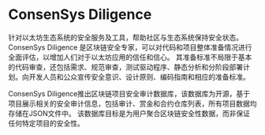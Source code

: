 # ConsenSys Diligence


针对以太坊生态系统的安全服务及工具，帮助社区与生态系统保持安全状态。ConsenSys Diligence 是区块链安全专家，可以对代码和项目整体准备情况进行全面评估，以增加人们对于以太坊应用的信任和信心。 其准备标准不局限于基本的代码审查，还包括需求、规范审查，测试驱动程序、静态分析和分阶段部署计划。向开发人员和公众宣传安全意识、设计原则、编码指南和相应的准备标准。

ConsenSys Diligence推出区块链项目安全审计数据库，该数据库为开源，基于项目展示相关的安全审计信息，包括审计、赏金和合约仓库列表，所有项目数据均存储在JSON文件中。 该数据库目标是为用户聚合区块链安全性数据，而非保证任何特定项目的安全性。
